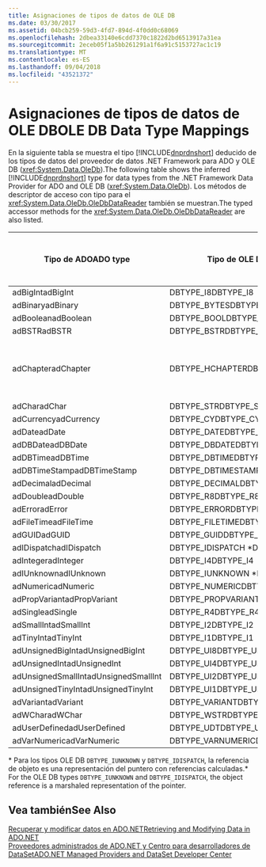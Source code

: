 ```yaml
---
title: Asignaciones de tipos de datos de OLE DB
ms.date: 03/30/2017
ms.assetid: 04bcb259-59d3-4fd7-894d-4f0dd0c68069
ms.openlocfilehash: 2dbea33140e6cdd7370c1822d2bd6513917a31ea
ms.sourcegitcommit: 2eceb05f1a5bb261291a1f6a91c5153727ac1c19
ms.translationtype: MT
ms.contentlocale: es-ES
ms.lasthandoff: 09/04/2018
ms.locfileid: "43521372"
---
```

# <a name="ole-db-data-type-mappings"></a><span data-ttu-id="9ef97-102">Asignaciones de tipos de datos de OLE DB</span><span class="sxs-lookup"><span data-stu-id="9ef97-102">OLE DB Data Type Mappings</span></span>
<span data-ttu-id="9ef97-103">En la siguiente tabla se muestra el tipo [!INCLUDE[dnprdnshort](../../../../includes/dnprdnshort-md.md)] deducido de los tipos de datos del proveedor de datos .NET Framework para ADO y OLE DB (<xref:System.Data.OleDb>).</span><span class="sxs-lookup"><span data-stu-id="9ef97-103">The following table shows the inferred [!INCLUDE[dnprdnshort](../../../../includes/dnprdnshort-md.md)] type for data types from the .NET Framework Data Provider for ADO and OLE DB (<xref:System.Data.OleDb>).</span></span> <span data-ttu-id="9ef97-104">Los métodos de descriptor de acceso con tipo para el <xref:System.Data.OleDb.OleDbDataReader> también se muestran.</span><span class="sxs-lookup"><span data-stu-id="9ef97-104">The typed accessor methods for the <xref:System.Data.OleDb.OleDbDataReader> are also listed.</span></span>  
  
|<span data-ttu-id="9ef97-105">Tipo de ADO</span><span class="sxs-lookup"><span data-stu-id="9ef97-105">ADO type</span></span>|<span data-ttu-id="9ef97-106">Tipo de OLE DB</span><span class="sxs-lookup"><span data-stu-id="9ef97-106">OLE DB type</span></span>|<span data-ttu-id="9ef97-107">Tipo de [!INCLUDE[dnprdnshort](../../../../includes/dnprdnshort-md.md)]</span><span class="sxs-lookup"><span data-stu-id="9ef97-107">[!INCLUDE[dnprdnshort](../../../../includes/dnprdnshort-md.md)] type</span></span>|<span data-ttu-id="9ef97-108">Descriptor de acceso con tipo de [!INCLUDE[dnprdnshort](../../../../includes/dnprdnshort-md.md)]</span><span class="sxs-lookup"><span data-stu-id="9ef97-108">[!INCLUDE[dnprdnshort](../../../../includes/dnprdnshort-md.md)] typed accessor</span></span>|  
|--------------|-----------------|----------------------------------------------------------------------|--------------------------------------------------------------------------------|  
|<span data-ttu-id="9ef97-109">adBigInt</span><span class="sxs-lookup"><span data-stu-id="9ef97-109">adBigInt</span></span>|<span data-ttu-id="9ef97-110">DBTYPE_I8</span><span class="sxs-lookup"><span data-stu-id="9ef97-110">DBTYPE_I8</span></span>|<span data-ttu-id="9ef97-111">Int64</span><span class="sxs-lookup"><span data-stu-id="9ef97-111">Int64</span></span>|<span data-ttu-id="9ef97-112">GetInt64()</span><span class="sxs-lookup"><span data-stu-id="9ef97-112">GetInt64()</span></span>|  
|<span data-ttu-id="9ef97-113">adBinary</span><span class="sxs-lookup"><span data-stu-id="9ef97-113">adBinary</span></span>|<span data-ttu-id="9ef97-114">DBTYPE_BYTES</span><span class="sxs-lookup"><span data-stu-id="9ef97-114">DBTYPE_BYTES</span></span>|<span data-ttu-id="9ef97-115">Byte[]</span><span class="sxs-lookup"><span data-stu-id="9ef97-115">Byte[]</span></span>|<span data-ttu-id="9ef97-116">GetBytes()</span><span class="sxs-lookup"><span data-stu-id="9ef97-116">GetBytes()</span></span>|  
|<span data-ttu-id="9ef97-117">adBoolean</span><span class="sxs-lookup"><span data-stu-id="9ef97-117">adBoolean</span></span>|<span data-ttu-id="9ef97-118">DBTYPE_BOOL</span><span class="sxs-lookup"><span data-stu-id="9ef97-118">DBTYPE_BOOL</span></span>|<span data-ttu-id="9ef97-119">Boolean</span><span class="sxs-lookup"><span data-stu-id="9ef97-119">Boolean</span></span>|<span data-ttu-id="9ef97-120">GetBoolean()</span><span class="sxs-lookup"><span data-stu-id="9ef97-120">GetBoolean()</span></span>|  
|<span data-ttu-id="9ef97-121">adBSTR</span><span class="sxs-lookup"><span data-stu-id="9ef97-121">adBSTR</span></span>|<span data-ttu-id="9ef97-122">DBTYPE_BSTR</span><span class="sxs-lookup"><span data-stu-id="9ef97-122">DBTYPE_BSTR</span></span>|<span data-ttu-id="9ef97-123">String</span><span class="sxs-lookup"><span data-stu-id="9ef97-123">String</span></span>|<span data-ttu-id="9ef97-124">GetString()</span><span class="sxs-lookup"><span data-stu-id="9ef97-124">GetString()</span></span>|  
|<span data-ttu-id="9ef97-125">adChapter</span><span class="sxs-lookup"><span data-stu-id="9ef97-125">adChapter</span></span>|<span data-ttu-id="9ef97-126">DBTYPE_HCHAPTER</span><span class="sxs-lookup"><span data-stu-id="9ef97-126">DBTYPE_HCHAPTER</span></span>|<span data-ttu-id="9ef97-127">Compatible con `DataReader`.</span><span class="sxs-lookup"><span data-stu-id="9ef97-127">Supported through the `DataReader`.</span></span> <span data-ttu-id="9ef97-128">Consulte [recuperar datos mediante DataReader](../../../../docs/framework/data/adonet/retrieving-data-using-a-datareader.md).</span><span class="sxs-lookup"><span data-stu-id="9ef97-128">See [Retrieving Data Using a DataReader](../../../../docs/framework/data/adonet/retrieving-data-using-a-datareader.md).</span></span>|<span data-ttu-id="9ef97-129">GetValue()</span><span class="sxs-lookup"><span data-stu-id="9ef97-129">GetValue()</span></span>|  
|<span data-ttu-id="9ef97-130">adChar</span><span class="sxs-lookup"><span data-stu-id="9ef97-130">adChar</span></span>|<span data-ttu-id="9ef97-131">DBTYPE_STR</span><span class="sxs-lookup"><span data-stu-id="9ef97-131">DBTYPE_STR</span></span>|<span data-ttu-id="9ef97-132">String</span><span class="sxs-lookup"><span data-stu-id="9ef97-132">String</span></span>|<span data-ttu-id="9ef97-133">GetString()</span><span class="sxs-lookup"><span data-stu-id="9ef97-133">GetString()</span></span>|  
|<span data-ttu-id="9ef97-134">adCurrency</span><span class="sxs-lookup"><span data-stu-id="9ef97-134">adCurrency</span></span>|<span data-ttu-id="9ef97-135">DBTYPE_CY</span><span class="sxs-lookup"><span data-stu-id="9ef97-135">DBTYPE_CY</span></span>|<span data-ttu-id="9ef97-136">Decimal</span><span class="sxs-lookup"><span data-stu-id="9ef97-136">Decimal</span></span>|<span data-ttu-id="9ef97-137">GetDecimal()</span><span class="sxs-lookup"><span data-stu-id="9ef97-137">GetDecimal()</span></span>|  
|<span data-ttu-id="9ef97-138">adDate</span><span class="sxs-lookup"><span data-stu-id="9ef97-138">adDate</span></span>|<span data-ttu-id="9ef97-139">DBTYPE_DATE</span><span class="sxs-lookup"><span data-stu-id="9ef97-139">DBTYPE_DATE</span></span>|<span data-ttu-id="9ef97-140">DateTime</span><span class="sxs-lookup"><span data-stu-id="9ef97-140">DateTime</span></span>|<span data-ttu-id="9ef97-141">GetDateTime()</span><span class="sxs-lookup"><span data-stu-id="9ef97-141">GetDateTime()</span></span>|  
|<span data-ttu-id="9ef97-142">adDBDate</span><span class="sxs-lookup"><span data-stu-id="9ef97-142">adDBDate</span></span>|<span data-ttu-id="9ef97-143">DBTYPE_DBDATE</span><span class="sxs-lookup"><span data-stu-id="9ef97-143">DBTYPE_DBDATE</span></span>|<span data-ttu-id="9ef97-144">DateTime</span><span class="sxs-lookup"><span data-stu-id="9ef97-144">DateTime</span></span>|<span data-ttu-id="9ef97-145">GetDateTime()</span><span class="sxs-lookup"><span data-stu-id="9ef97-145">GetDateTime()</span></span>|  
|<span data-ttu-id="9ef97-146">adDBTime</span><span class="sxs-lookup"><span data-stu-id="9ef97-146">adDBTime</span></span>|<span data-ttu-id="9ef97-147">DBTYPE_DBTIME</span><span class="sxs-lookup"><span data-stu-id="9ef97-147">DBTYPE_DBTIME</span></span>|<span data-ttu-id="9ef97-148">DateTime</span><span class="sxs-lookup"><span data-stu-id="9ef97-148">DateTime</span></span>|<span data-ttu-id="9ef97-149">GetDateTime()</span><span class="sxs-lookup"><span data-stu-id="9ef97-149">GetDateTime()</span></span>|  
|<span data-ttu-id="9ef97-150">adDBTimeStamp</span><span class="sxs-lookup"><span data-stu-id="9ef97-150">adDBTimeStamp</span></span>|<span data-ttu-id="9ef97-151">DBTYPE_DBTIMESTAMP</span><span class="sxs-lookup"><span data-stu-id="9ef97-151">DBTYPE_DBTIMESTAMP</span></span>|<span data-ttu-id="9ef97-152">DateTime</span><span class="sxs-lookup"><span data-stu-id="9ef97-152">DateTime</span></span>|<span data-ttu-id="9ef97-153">GetDateTime()</span><span class="sxs-lookup"><span data-stu-id="9ef97-153">GetDateTime()</span></span>|  
|<span data-ttu-id="9ef97-154">adDecimal</span><span class="sxs-lookup"><span data-stu-id="9ef97-154">adDecimal</span></span>|<span data-ttu-id="9ef97-155">DBTYPE_DECIMAL</span><span class="sxs-lookup"><span data-stu-id="9ef97-155">DBTYPE_DECIMAL</span></span>|<span data-ttu-id="9ef97-156">Decimal</span><span class="sxs-lookup"><span data-stu-id="9ef97-156">Decimal</span></span>|<span data-ttu-id="9ef97-157">GetDecimal()</span><span class="sxs-lookup"><span data-stu-id="9ef97-157">GetDecimal()</span></span>|  
|<span data-ttu-id="9ef97-158">adDouble</span><span class="sxs-lookup"><span data-stu-id="9ef97-158">adDouble</span></span>|<span data-ttu-id="9ef97-159">DBTYPE_R8</span><span class="sxs-lookup"><span data-stu-id="9ef97-159">DBTYPE_R8</span></span>|<span data-ttu-id="9ef97-160">Double</span><span class="sxs-lookup"><span data-stu-id="9ef97-160">Double</span></span>|<span data-ttu-id="9ef97-161">GetDouble()</span><span class="sxs-lookup"><span data-stu-id="9ef97-161">GetDouble()</span></span>|  
|<span data-ttu-id="9ef97-162">adError</span><span class="sxs-lookup"><span data-stu-id="9ef97-162">adError</span></span>|<span data-ttu-id="9ef97-163">DBTYPE_ERROR</span><span class="sxs-lookup"><span data-stu-id="9ef97-163">DBTYPE_ERROR</span></span>|<span data-ttu-id="9ef97-164">ExternalException</span><span class="sxs-lookup"><span data-stu-id="9ef97-164">ExternalException</span></span>|<span data-ttu-id="9ef97-165">GetValue()</span><span class="sxs-lookup"><span data-stu-id="9ef97-165">GetValue()</span></span>|  
|<span data-ttu-id="9ef97-166">adFileTime</span><span class="sxs-lookup"><span data-stu-id="9ef97-166">adFileTime</span></span>|<span data-ttu-id="9ef97-167">DBTYPE_FILETIME</span><span class="sxs-lookup"><span data-stu-id="9ef97-167">DBTYPE_FILETIME</span></span>|<span data-ttu-id="9ef97-168">DateTime</span><span class="sxs-lookup"><span data-stu-id="9ef97-168">DateTime</span></span>|<span data-ttu-id="9ef97-169">GetDateTime()</span><span class="sxs-lookup"><span data-stu-id="9ef97-169">GetDateTime()</span></span>|  
|<span data-ttu-id="9ef97-170">adGUID</span><span class="sxs-lookup"><span data-stu-id="9ef97-170">adGUID</span></span>|<span data-ttu-id="9ef97-171">DBTYPE_GUID</span><span class="sxs-lookup"><span data-stu-id="9ef97-171">DBTYPE_GUID</span></span>|<span data-ttu-id="9ef97-172">Guid</span><span class="sxs-lookup"><span data-stu-id="9ef97-172">Guid</span></span>|<span data-ttu-id="9ef97-173">GetGuid()</span><span class="sxs-lookup"><span data-stu-id="9ef97-173">GetGuid()</span></span>|  
|<span data-ttu-id="9ef97-174">adIDispatch</span><span class="sxs-lookup"><span data-stu-id="9ef97-174">adIDispatch</span></span>|<span data-ttu-id="9ef97-175">DBTYPE_IDISPATCH \*</span><span class="sxs-lookup"><span data-stu-id="9ef97-175">DBTYPE_IDISPATCH \*</span></span>|<span data-ttu-id="9ef97-176">Objeto</span><span class="sxs-lookup"><span data-stu-id="9ef97-176">Object</span></span>|<span data-ttu-id="9ef97-177">GetValue()</span><span class="sxs-lookup"><span data-stu-id="9ef97-177">GetValue()</span></span>|  
|<span data-ttu-id="9ef97-178">adInteger</span><span class="sxs-lookup"><span data-stu-id="9ef97-178">adInteger</span></span>|<span data-ttu-id="9ef97-179">DBTYPE_I4</span><span class="sxs-lookup"><span data-stu-id="9ef97-179">DBTYPE_I4</span></span>|<span data-ttu-id="9ef97-180">Int32</span><span class="sxs-lookup"><span data-stu-id="9ef97-180">Int32</span></span>|<span data-ttu-id="9ef97-181">GetInt32()</span><span class="sxs-lookup"><span data-stu-id="9ef97-181">GetInt32()</span></span>|  
|<span data-ttu-id="9ef97-182">adIUnknown</span><span class="sxs-lookup"><span data-stu-id="9ef97-182">adIUnknown</span></span>|<span data-ttu-id="9ef97-183">DBTYPE_IUNKNOWN \*</span><span class="sxs-lookup"><span data-stu-id="9ef97-183">DBTYPE_IUNKNOWN \*</span></span>|<span data-ttu-id="9ef97-184">Objeto</span><span class="sxs-lookup"><span data-stu-id="9ef97-184">Object</span></span>|<span data-ttu-id="9ef97-185">GetValue()</span><span class="sxs-lookup"><span data-stu-id="9ef97-185">GetValue()</span></span>|  
|<span data-ttu-id="9ef97-186">adNumeric</span><span class="sxs-lookup"><span data-stu-id="9ef97-186">adNumeric</span></span>|<span data-ttu-id="9ef97-187">DBTYPE_NUMERIC</span><span class="sxs-lookup"><span data-stu-id="9ef97-187">DBTYPE_NUMERIC</span></span>|<span data-ttu-id="9ef97-188">Decimal</span><span class="sxs-lookup"><span data-stu-id="9ef97-188">Decimal</span></span>|<span data-ttu-id="9ef97-189">GetDecimal()</span><span class="sxs-lookup"><span data-stu-id="9ef97-189">GetDecimal()</span></span>|  
|<span data-ttu-id="9ef97-190">adPropVariant</span><span class="sxs-lookup"><span data-stu-id="9ef97-190">adPropVariant</span></span>|<span data-ttu-id="9ef97-191">DBTYPE_PROPVARIANT</span><span class="sxs-lookup"><span data-stu-id="9ef97-191">DBTYPE_PROPVARIANT</span></span>|<span data-ttu-id="9ef97-192">Objeto</span><span class="sxs-lookup"><span data-stu-id="9ef97-192">Object</span></span>|<span data-ttu-id="9ef97-193">GetValue()</span><span class="sxs-lookup"><span data-stu-id="9ef97-193">GetValue()</span></span>|  
|<span data-ttu-id="9ef97-194">adSingle</span><span class="sxs-lookup"><span data-stu-id="9ef97-194">adSingle</span></span>|<span data-ttu-id="9ef97-195">DBTYPE_R4</span><span class="sxs-lookup"><span data-stu-id="9ef97-195">DBTYPE_R4</span></span>|<span data-ttu-id="9ef97-196">Single</span><span class="sxs-lookup"><span data-stu-id="9ef97-196">Single</span></span>|<span data-ttu-id="9ef97-197">GetFloat()</span><span class="sxs-lookup"><span data-stu-id="9ef97-197">GetFloat()</span></span>|  
|<span data-ttu-id="9ef97-198">adSmallInt</span><span class="sxs-lookup"><span data-stu-id="9ef97-198">adSmallInt</span></span>|<span data-ttu-id="9ef97-199">DBTYPE_I2</span><span class="sxs-lookup"><span data-stu-id="9ef97-199">DBTYPE_I2</span></span>|<span data-ttu-id="9ef97-200">Int16</span><span class="sxs-lookup"><span data-stu-id="9ef97-200">Int16</span></span>|<span data-ttu-id="9ef97-201">GetInt16()</span><span class="sxs-lookup"><span data-stu-id="9ef97-201">GetInt16()</span></span>|  
|<span data-ttu-id="9ef97-202">adTinyInt</span><span class="sxs-lookup"><span data-stu-id="9ef97-202">adTinyInt</span></span>|<span data-ttu-id="9ef97-203">DBTYPE_I1</span><span class="sxs-lookup"><span data-stu-id="9ef97-203">DBTYPE_I1</span></span>|<span data-ttu-id="9ef97-204">Byte</span><span class="sxs-lookup"><span data-stu-id="9ef97-204">Byte</span></span>|<span data-ttu-id="9ef97-205">GetByte()</span><span class="sxs-lookup"><span data-stu-id="9ef97-205">GetByte()</span></span>|  
|<span data-ttu-id="9ef97-206">adUnsignedBigInt</span><span class="sxs-lookup"><span data-stu-id="9ef97-206">adUnsignedBigInt</span></span>|<span data-ttu-id="9ef97-207">DBTYPE_UI8</span><span class="sxs-lookup"><span data-stu-id="9ef97-207">DBTYPE_UI8</span></span>|<span data-ttu-id="9ef97-208">UInt64</span><span class="sxs-lookup"><span data-stu-id="9ef97-208">UInt64</span></span>|<span data-ttu-id="9ef97-209">GetValue()</span><span class="sxs-lookup"><span data-stu-id="9ef97-209">GetValue()</span></span>|  
|<span data-ttu-id="9ef97-210">adUnsignedInt</span><span class="sxs-lookup"><span data-stu-id="9ef97-210">adUnsignedInt</span></span>|<span data-ttu-id="9ef97-211">DBTYPE_UI4</span><span class="sxs-lookup"><span data-stu-id="9ef97-211">DBTYPE_UI4</span></span>|<span data-ttu-id="9ef97-212">UInt32</span><span class="sxs-lookup"><span data-stu-id="9ef97-212">UInt32</span></span>|<span data-ttu-id="9ef97-213">GetValue()</span><span class="sxs-lookup"><span data-stu-id="9ef97-213">GetValue()</span></span>|  
|<span data-ttu-id="9ef97-214">adUnsignedSmallInt</span><span class="sxs-lookup"><span data-stu-id="9ef97-214">adUnsignedSmallInt</span></span>|<span data-ttu-id="9ef97-215">DBTYPE_UI2</span><span class="sxs-lookup"><span data-stu-id="9ef97-215">DBTYPE_UI2</span></span>|<span data-ttu-id="9ef97-216">UInt16</span><span class="sxs-lookup"><span data-stu-id="9ef97-216">UInt16</span></span>|<span data-ttu-id="9ef97-217">GetValue()</span><span class="sxs-lookup"><span data-stu-id="9ef97-217">GetValue()</span></span>|  
|<span data-ttu-id="9ef97-218">adUnsignedTinyInt</span><span class="sxs-lookup"><span data-stu-id="9ef97-218">adUnsignedTinyInt</span></span>|<span data-ttu-id="9ef97-219">DBTYPE_UI1</span><span class="sxs-lookup"><span data-stu-id="9ef97-219">DBTYPE_UI1</span></span>|<span data-ttu-id="9ef97-220">Byte</span><span class="sxs-lookup"><span data-stu-id="9ef97-220">Byte</span></span>|<span data-ttu-id="9ef97-221">GetByte()</span><span class="sxs-lookup"><span data-stu-id="9ef97-221">GetByte()</span></span>|  
|<span data-ttu-id="9ef97-222">adVariant</span><span class="sxs-lookup"><span data-stu-id="9ef97-222">adVariant</span></span>|<span data-ttu-id="9ef97-223">DBTYPE_VARIANT</span><span class="sxs-lookup"><span data-stu-id="9ef97-223">DBTYPE_VARIANT</span></span>|<span data-ttu-id="9ef97-224">Objeto</span><span class="sxs-lookup"><span data-stu-id="9ef97-224">Object</span></span>|<span data-ttu-id="9ef97-225">GetValue()</span><span class="sxs-lookup"><span data-stu-id="9ef97-225">GetValue()</span></span>|  
|<span data-ttu-id="9ef97-226">adWChar</span><span class="sxs-lookup"><span data-stu-id="9ef97-226">adWChar</span></span>|<span data-ttu-id="9ef97-227">DBTYPE_WSTR</span><span class="sxs-lookup"><span data-stu-id="9ef97-227">DBTYPE_WSTR</span></span>|<span data-ttu-id="9ef97-228">String</span><span class="sxs-lookup"><span data-stu-id="9ef97-228">String</span></span>|<span data-ttu-id="9ef97-229">GetString()</span><span class="sxs-lookup"><span data-stu-id="9ef97-229">GetString()</span></span>|  
|<span data-ttu-id="9ef97-230">adUserDefined</span><span class="sxs-lookup"><span data-stu-id="9ef97-230">adUserDefined</span></span>|<span data-ttu-id="9ef97-231">DBTYPE_UDT</span><span class="sxs-lookup"><span data-stu-id="9ef97-231">DBTYPE_UDT</span></span>|<span data-ttu-id="9ef97-232">no admitido</span><span class="sxs-lookup"><span data-stu-id="9ef97-232">not supported</span></span>||  
|<span data-ttu-id="9ef97-233">adVarNumeric</span><span class="sxs-lookup"><span data-stu-id="9ef97-233">adVarNumeric</span></span>|<span data-ttu-id="9ef97-234">DBTYPE_VARNUMERIC</span><span class="sxs-lookup"><span data-stu-id="9ef97-234">DBTYPE_VARNUMERIC</span></span>|<span data-ttu-id="9ef97-235">no admitido</span><span class="sxs-lookup"><span data-stu-id="9ef97-235">not supported</span></span>||  
  
 <span data-ttu-id="9ef97-236">\* Para los tipos OLE DB `DBTYPE_IUNKNOWN` y `DBTYPE_IDISPATCH`, la referencia de objeto es una representación del puntero con referencias calculadas.</span><span class="sxs-lookup"><span data-stu-id="9ef97-236">\* For the OLE DB types `DBTYPE_IUNKNOWN` and `DBTYPE_IDISPATCH`, the object reference is a marshaled representation of the pointer.</span></span>  
  
## <a name="see-also"></a><span data-ttu-id="9ef97-237">Vea también</span><span class="sxs-lookup"><span data-stu-id="9ef97-237">See Also</span></span>  
 [<span data-ttu-id="9ef97-238">Recuperar y modificar datos en ADO.NET</span><span class="sxs-lookup"><span data-stu-id="9ef97-238">Retrieving and Modifying Data in ADO.NET</span></span>](../../../../docs/framework/data/adonet/retrieving-and-modifying-data.md)  
 [<span data-ttu-id="9ef97-239">Proveedores administrados de ADO.NET y Centro para desarrolladores de DataSet</span><span class="sxs-lookup"><span data-stu-id="9ef97-239">ADO.NET Managed Providers and DataSet Developer Center</span></span>](https://go.microsoft.com/fwlink/?LinkId=217917)
